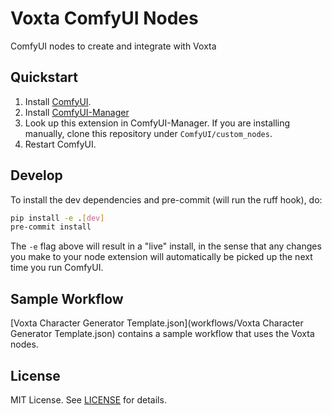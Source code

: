 # Voxta ComfyUI Nodes

ComfyUI nodes to create and integrate with Voxta

## Quickstart

1. Install [ComfyUI](https://docs.comfy.org/get_started).
1. Install [ComfyUI-Manager](https://github.com/ltdrdata/ComfyUI-Manager)
1. Look up this extension in ComfyUI-Manager. If you are installing manually, clone this repository under `ComfyUI/custom_nodes`.
1. Restart ComfyUI.

## Develop

To install the dev dependencies and pre-commit (will run the ruff hook), do:

```bash
pip install -e .[dev]
pre-commit install
```

The `-e` flag above will result in a "live" install, in the sense that any changes you make to your node extension will automatically be picked up the next time you run ComfyUI.

## Sample Workflow

[Voxta Character Generator Template.json](workflows/Voxta Character Generator Template.json) contains a sample workflow that uses the Voxta nodes.

## License

MIT License. See [LICENSE](LICENSE) for details.

